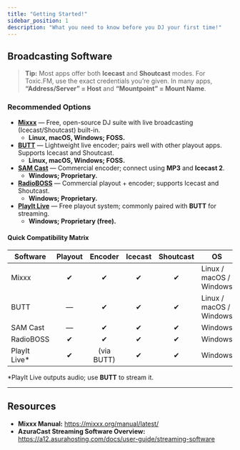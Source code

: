 ```yaml
---
title: "Getting Started!"
sidebar_position: 1
description: "What you need to know before you DJ your first time!"
---
```


## Broadcasting Software

> **Tip:** Most apps offer both **Icecast** and **Shoutcast** modes. For Toxic.FM, use the exact credentials you’re given. In many apps, **“Address/Server” = Host** and **“Mountpoint” = Mount Name**.

### Recommended Options

- **[Mixxx](https://mixxx.org)** — Free, open-source DJ suite with live broadcasting (Icecast/Shoutcast) built-in.  
  - **Linux, macOS, Windows; FOSS.**
- **[BUTT](https://sourceforge.net/projects/butt/)** — Lightweight live encoder; pairs well with other playout apps. Supports Icecast and Shoutcast.  
  - **Linux, macOS, Windows; FOSS.**
- **[SAM Cast](https://spacial.com/sam-cast/)** — Commercial encoder; connect using **MP3** and **Icecast 2**.  
  - **Windows; Proprietary.**
- **[RadioBOSS](https://www.djsoft.net)** — Commercial playout + encoder; supports Icecast and Shoutcast.  
  - **Windows; Proprietary.**
- **[PlayIt Live](https://www.playitsoftware.com/Products/Live)** — Free playout system; commonly paired with **BUTT** for streaming.  
  - **Windows; Proprietary (free).**

#### Quick Compatibility Matrix

| Software     | Playout | Encoder | Icecast | Shoutcast | OS                       |
|--------------|:------:|:-------:|:-------:|:---------:|--------------------------|
| Mixxx        |   ✔    |    ✔    |   ✔     |     ✔     | Linux / macOS / Windows  |
| BUTT         |   —    |    ✔    |   ✔     |     ✔     | Linux / macOS / Windows  |
| SAM Cast     |   —    |    ✔    |   ✔     |     ✔     | Windows                  |
| RadioBOSS    |   ✔    |    ✔    |   ✔     |     ✔     | Windows                  |
| PlayIt Live* |   ✔    | (via BUTT) |  ✔   |     ✔     | Windows                  |

\*PlayIt Live outputs audio; use **BUTT** to stream it.

---

## Resources

- **Mixxx Manual:** https://mixxx.org/manual/latest/  
- **AzuraCast Streaming Software Overview:** https://a12.asurahosting.com/docs/user-guide/streaming-software

